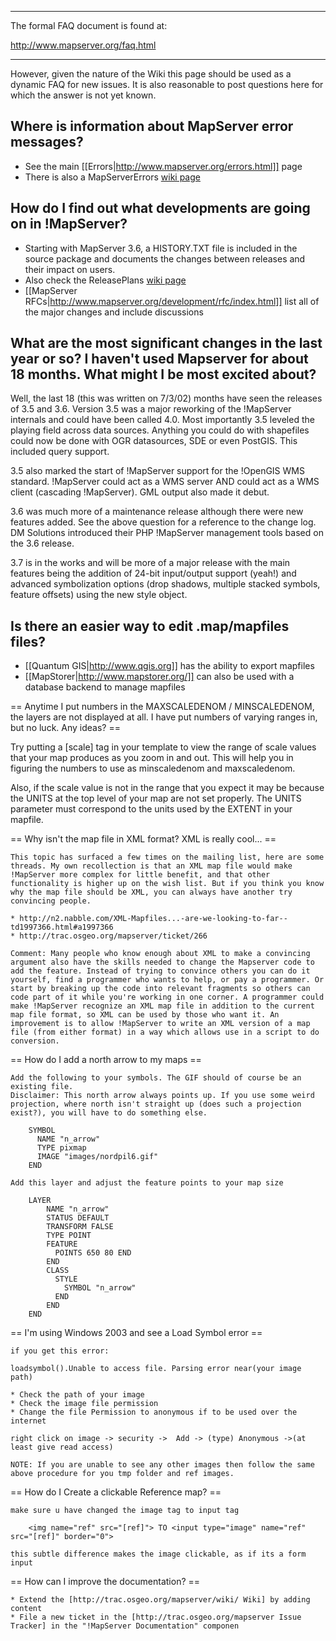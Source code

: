 ----                                                                                                                                                                                                                                                                                                                                                                                                                                                                                                                                                                                                                                                                                                                       
The formal FAQ document is found at:                                                                                                                                                                                                                                                                                                                                                                                                                                                                                                                                                                                                                                                                                       
                                                                                                                                                                                                                                                                                                                                                                                                                                                                                                                                                                                                                                                                                                                           
  http://www.mapserver.org/faq.html                                                                                                                                                                                                                                                                                                                                                                                                                                                                                                                                                                                                                                                                                        
                                                                                                                                                                                                                                                                                                                                                                                                                                                                                                                                                                                                                                                                                                                           
----                                                                                                                                                                                                                                                                                                                                                                                                                                                                                                                                                                                                                                                                                                                       
However, given the nature of the Wiki this page should be used as a dynamic FAQ for new issues. It is also reasonable to post questions here for which the answer is not yet known.                                                                                                                                                                                                                                                                                                                                                                                                                                                                                                                                            
                                                                                                                                                                                                                                                                                                                                                                                                                                                                                                                                                                                                                                                                                                                           
## Where is information about MapServer error messages?                                                                                                                                                                                                                                                                                                                                                                                                                                                                                                                                                                                                                                                              
                                                                                                                                                                                                                                                                                                                                                                                                                                                                                                                                                                                                                                                                                                                           
  * See the main [[Errors|http://www.mapserver.org/errors.html]] page                                                                                                                                                                                                                                                                                                                                                                                                                                                                                                                                                                                                                                                        
  * There is also a MapServerErrors [wiki page](/mapserver/mapserver/wiki/MapServerErrors)                                                                                                                                                                                                                                                                                                                                                                                                                                                                                                                                                                                                                                                                    
                                                                                                                                                                                                                                                                                                                                                                                                                                                                                                                                                                                                                                                                                                                           
## How do I find out what developments are going on in !MapServer?                                                                                                                                                                                                                                                                                                                                                                                                                                                                                                                                                                                                                                                     
                                                                                                                                                                                                                                                                                                                                                                                                                                                                                                                                                                                                                                                                                                                           
  * Starting with MapServer 3.6, a HISTORY.TXT file is included in the source package and documents the changes between releases and their impact on users.                                                                                                                                                                                                                                                                                                                                                                                                                                                                                                                                                               
  * Also check the ReleasePlans [wiki page](/mapserver/mapserver/wiki/ReleasePlans)                                                                                                                                                                                                                                                                                                                                                                                                                                                                                                                                                                                                                                                                                     
  * [[MapServer RFCs|http://www.mapserver.org/development/rfc/index.html]] list all of the major changes and include discussions                                                                                                                                                                                                                                                                                                                                                                                                                                                                                                                                                                                             
                                                                                                                                                                                                                                                                                                                                                                                                                                                                                                                                                                                                                                                                                                                           
## What are the most significant changes in the last year or so? I haven't used Mapserver for about 18 months. What might I be most excited about?                                                                                                                                                                                                                                                                                                                                                                                                                                                                                                                                                                       
                                                                                                                                                                                                                                                                                                                                                                                                                                                                                                                                                                                                                                                                                                                           
Well, the last 18 (this was written on 7/3/02) months have seen the releases of 3.5 and 3.6. Version 3.5 was a major reworking of the !MapServer internals and could have been called 4.0. Most importantly 3.5 leveled the playing field across data sources. Anything you could do with shapefiles could now be done with OGR datasources, SDE or even PostGIS. This included query support.                                                                                                                                                                                                                                                                                                                         
                                                                                                                                                                                                                                                                                                                                                                                                                                                                                                                                                                                                                                                                                                                           
3.5 also marked the start of !MapServer support for the !OpenGIS WMS standard. !MapServer could act as a WMS server AND could act as a WMS client (cascading !MapServer). GML output also made it debut.                                                                                                                                                                                                                                                                                                                                                                                                                                                                                                               
                                                                                                                                                                                                                                                                                                                                                                                                                                                                                                                                                                                                                                                                                                                           
3.6 was much more of a maintenance release although there were new features added. See the above question for a reference to the change log. DM Solutions introduced their PHP !MapServer management tools based on the 3.6 release.                                                                                                                                                                                                                                                                                                                                                                                                                                                                                   
                                                                                                                                                                                                                                                                                                                                                                                                                                                                                                                                                                                                                                                                                                                           
3.7 is in the works and will be more of a major release with the main features being the addition of 24-bit input/output support (yeah!) and advanced symbolization options (drop shadows, multiple stacked symbols, feature offsets) using the new style object.                                                                                                                                                                                                                                                                                                                                                                                                                                                      
                                                                                                                                                                                                                                                                                                                                                                                                                                                                                                                                                                                                                                                                                                                           
## Is there an easier way to edit .map/mapfiles files?                                                                                                                                                                                                                                                                                                                                                                                                                                                                                                                                                                                                                                                                  
                                                                                                                                                                                                                                                                                                                                                                                                                                                                                                                                                                                                                                                                                                                           
  * [[Quantum GIS|http://www.qgis.org]] has the ability to export mapfiles                                                                                                                                                                                                                                                                                                                                                                                                                                                                                                                                                                                                                                                   
  * [[MapStorer|http://www.mapstorer.org/]] can also be used with a database backend to manage mapfiles                                                                                                                                                                                                                                                                                                                                                                                                                                                                                                                                                                                                                      
                                                                                                                                                                                                                                                                                                                                                                                                                                                                                                                                                                                                                                                                                                                           
== Anytime I put numbers in the MAXSCALEDENOM / MINSCALEDENOM, the layers are not displayed at all. I have put numbers of varying ranges in, but no luck. Any ideas? ==                                                                                                                                                                                                                                                                                                                                                                                                                                                                                                                                                    
                                                                                                                                                                                                                                                                                                                                                                                                                                                                                                                                                                                                                                                                                                                           
Try putting a [scale] tag in your template to view the range of scale values that your map produces as you zoom in and out. This will help you in figuring the numbers to use as minscaledenom and maxscaledenom.                                                                                                                                                                                                                                                                                                                                                                                                                                                                                                          
                                                                                                                                                                                                                                                                                                                                                                                                                                                                                                                                                                                                                                                                                                                           
Also, if the scale value is not in the range that you expect it may be because the UNITS at the top level of your map are not set properly. The UNITS parameter must correspond to the units used by the EXTENT in your mapfile.                                                                                                                                                                                                                                                                                                                                                                                                                                                                                           
                                                                                                                                                                                                                                                                                                                                                                                                                                                                                                                                                                                                                                                                                                                           
== Why isn't the map file in XML format? XML is really cool... ==                                                                                                                                                                                                                                                                                                                                                                                                                                                                                                                                                                                                                                                          
                                                                                                                                                                                                                                                                                                                                                                                                                                                                                                                                                                                                                                                                                                                           
    This topic has surfaced a few times on the mailing list, here are some threads. My own recollection is that an XML map file would make !MapServer more complex for little benefit, and that other functionality is higher up on the wish list. But if you think you know why the map file should be XML, you can always have another try convincing people.                                                                                                                                                                                                                                                                                                                                                            
                                                                                                                                                                                                                                                                                                                                                                                                                                                                                                                                                                                                                                                                                                                           
    * http://n2.nabble.com/XML-Mapfiles...-are-we-looking-to-far--td1997366.html#a1997366                                                                                                                                                                                                                                                                                                                                                                                                                                                                                                                                                                                                                                  
    * http://trac.osgeo.org/mapserver/ticket/266                                                                                                                                                                                                                                                                                                                                                                                                                                                                                                                                                                                                                                                                           
                                                                                                                                                                                                                                                                                                                                                                                                                                                                                                                                                                                                                                                                                                                           
    Comment: Many people who know enough about XML to make a convincing argument also have the skills needed to change the Mapserver code to add the feature. Instead of trying to convince others you can do it yourself, find a programmer who wants to help, or pay a programmer. Or start by breaking up the code into relevant fragments so others can code part of it while you're working in one corner. A programmer could make !MapServer recognize an XML map file in addition to the current map file format, so XML can be used by those who want it. An improvement is to allow !MapServer to write an XML version of a map file (from either format) in a way which allows use in a script to do conversion. 
                                                                                                                                                                                                                                                                                                                                                                                                                                                                                                                                                                                                                                                                                                                           
== How do I add a north arrow to my maps ==                                                                                                                                                                                                                                                                                                                                                                                                                                                                                                                                                                                                                                                                                
                                                                                                                                                                                                                                                                                                                                                                                                                                                                                                                                                                                                                                                                                                                           
    Add the following to your symbols. The GIF should of course be an existing file.                                                                                                                                                                                                                                                                                                                                                                                                                                                                                                                                                                                                                                       
    Disclaimer: This north arrow always points up. If you use some weird projection, where north isn't straight up (does such a projection exist?), you will have to do something else.                                                                                                                                                                                                                                                                                                                                                                                                                                                                                                                                    

```                                                                                                                                                                                                                                                                                                                                                                                                                                                                                                                                                                                                                                                                                                                        
    SYMBOL                                                                                                                                                                                                                                                                                                                                                                                                                                                                                                                                                                                                                                                                                                                 
      NAME "n_arrow"                                                                                                                                                                                                                                                                                                                                                                                                                                                                                                                                                                                                                                                                                                       
      TYPE pixmap                                                                                                                                                                                                                                                                                                                                                                                                                                                                                                                                                                                                                                                                                                          
      IMAGE "images/nordpil6.gif"                                                                                                                                                                                                                                                                                                                                                                                                                                                                                                                                                                                                                                                                                          
    END                                                                                                                                                                                                                                                                                                                                                                                                                                                                                                                                                                                                                                                                                                                    
```                                                                                                                                                                                                                                                                                                                                                                                                                                                                                                                                                                                                                                                                                                                        
    Add this layer and adjust the feature points to your map size                                                                                                                                                                                                                                                                                                                                                                                                                                                                                                                                                                                                                                                          

```                                                                                                                                                                                                                                                                                                                                                                                                                                                                                                                                                                                                                                                                                                                        
    LAYER                                                                                                                                                                                                                                                                                                                                                                                                                                                                                                                                                                                                                                                                                                                  
        NAME "n_arrow"                                                                                                                                                                                                                                                                                                                                                                                                                                                                                                                                                                                                                                                                                                     
        STATUS DEFAULT                                                                                                                                                                                                                                                                                                                                                                                                                                                                                                                                                                                                                                                                                                     
        TRANSFORM FALSE                                                                                                                                                                                                                                                                                                                                                                                                                                                                                                                                                                                                                                                                                                    
        TYPE POINT                                                                                                                                                                                                                                                                                                                                                                                                                                                                                                                                                                                                                                                                                                         
        FEATURE                                                                                                                                                                                                                                                                                                                                                                                                                                                                                                                                                                                                                                                                                                            
          POINTS 650 80 END                                                                                                                                                                                                                                                                                                                                                                                                                                                                                                                                                                                                                                                                                                
        END                                                                                                                                                                                                                                                                                                                                                                                                                                                                                                                                                                                                                                                                                                                
        CLASS                                                                                                                                                                                                                                                                                                                                                                                                                                                                                                                                                                                                                                                                                                              
          STYLE                                                                                                                                                                                                                                                                                                                                                                                                                                                                                                                                                                                                                                                                                                            
            SYMBOL "n_arrow"                                                                                                                                                                                                                                                                                                                                                                                                                                                                                                                                                                                                                                                                                               
          END                                                                                                                                                                                                                                                                                                                                                                                                                                                                                                                                                                                                                                                                                                              
        END                                                                                                                                                                                                                                                                                                                                                                                                                                                                                                                                                                                                                                                                                                                
    END                                                                                                                                                                                                                                                                                                                                                                                                                                                                                                                                                                                                                                                                                                                    
```                                                                                                                                                                                                                                                                                                                                                                                                                                                                                                                                                                                                                                                                                                                        
== I'm using Windows 2003 and see a Load Symbol error ==                                                                                                                                                                                                                                                                                                                                                                                                                                                                                                                                                                                                                                                                   
                                                                                                                                                                                                                                                                                                                                                                                                                                                                                                                                                                                                                                                                                                                           
    if you get this error:                                                                                                                                                                                                                                                                                                                                                                                                                                                                                                                                                                                                                                                                                                 
                                                                                                                                                                                                                                                                                                                                                                                                                                                                                                                                                                                                                                                                                                                           

```                                                                                                                                                                                                                                                                                                                                                                                                                                                                                                                                                                                                                                                                                                                        
loadsymbol().Unable to access file. Parsing error near(your image path)                                                                                                                                                                                                                                                                                                                                                                                                                                                                                                                                                                                                                                                    
```                                                                                                                                                                                                                                                                                                                                                                                                                                                                                                                                                                                                                                                                                                                        
                                                                                                                                                                                                                                                                                                                                                                                                                                                                                                                                                                                                                                                                                                                           
    * Check the path of your image                                                                                                                                                                                                                                                                                                                                                                                                                                                                                                                                                                                                                                                                                         
    * Check the image file permission                                                                                                                                                                                                                                                                                                                                                                                                                                                                                                                                                                                                                                                                                      
    * Change the file Permission to anonymous if to be used over the internet                                                                                                                                                                                                                                                                                                                                                                                                                                                                                                                                                                                                                                              
                                                                                                                                                                                                                                                                                                                                                                                                                                                                                                                                                                                                                                                                                                                           
    right click on image -> security ->  Add -> (type) Anonymous ->(at least give read access)                                                                                                                                                                                                                                                                                                                                                                                                                                                                                                                                                                                                                             
                                                                                                                                                                                                                                                                                                                                                                                                                                                                                                                                                                                                                                                                                                                           
    NOTE: If you are unable to see any other images then follow the same above procedure for you tmp folder and ref images.                                                                                                                                                                                                                                                                                                                                                                                                                                                                                                                                                                                                
                                                                                                                                                                                                                                                                                                                                                                                                                                                                                                                                                                                                                                                                                                                           
== How do I Create a clickable Reference map? ==                                                                                                                                                                                                                                                                                                                                                                                                                                                                                                                                                                                                                                                                           
                                                                                                                                                                                                                                                                                                                                                                                                                                                                                                                                                                                                                                                                                                                           
    make sure u have changed the image tag to input tag                                                                                                                                                                                                                                                                                                                                                                                                                                                                                                                                                                                                                                                                    

```                                                                                                                                                                                                                                                                                                                                                                                                                                                                                                                                                                                                                                                                                                                        
    <img name="ref" src="[ref]"> TO <input type="image" name="ref" src="[ref]" border="0">                                                                                                                                                                                                                                                                                                                                                                                                                                                                                                                                                                                                                                 
```                                                                                                                                                                                                                                                                                                                                                                                                                                                                                                                                                                                                                                                                                                                        
    this subtle difference makes the image clickable, as if its a form input                                                                                                                                                                                                                                                                                                                                                                                                                                                                                                                                                                                                                                               
                                                                                                                                                                                                                                                                                                                                                                                                                                                                                                                                                                                                                                                                                                                           
== How can I improve the documentation? ==                                                                                                                                                                                                                                                                                                                                                                                                                                                                                                                                                                                                                                                                                 
                                                                                                                                                                                                                                                                                                                                                                                                                                                                                                                                                                                                                                                                                                                           
    * Extend the [http://trac.osgeo.org/mapserver/wiki/ Wiki] by adding content                                                                                                                                                                                                                                                                                                                                                                                                                                                                                                                                                                                                                                            
    * File a new ticket in the [http://trac.osgeo.org/mapserver Issue Tracker] in the "!MapServer Documentation" componen
